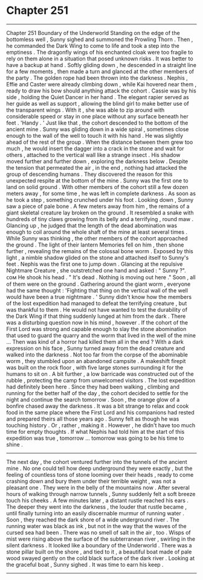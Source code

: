 
# Chapter 251


---

Chapter 251 Boundary of the Underworld
Standing on the edge of the bottomless well , Sunny sighed and summoned the Prowling Thorn . Then , he commanded the Dark Wing to come to life and took a step into the emptiness .
The dragonfly wings of his enchanted cloak were too fragile to rely on them alone in a situation that posed unknown risks . It was better to have a backup at hand .
Softly gliding down , he descended in a straight line for a few moments , then made a turn and glanced at the other members of the party .
The golden rope had been thrown into the darkness . Nephis , Effie and Caster were already climbing down , while Kai hovered near them , ready to draw his bow should anything attack the cohort . Cassie was by his side , holding the Quiet Dancer in her hand .
The elegant rapier served as her guide as well as support , allowing the blind girl to make better use of the transparent wings . With it , she was able to zip around with considerable speed or stay in one place without any surface beneath her feet .
'Handy . '
Just like that , the cohort descended to the bottom of the ancient mine . Sunny was gliding down in a wide spiral , sometimes close enough to the wall of the well to touch it with his hand . He was slightly ahead of the rest of the group .
When the distance between them grew too much , he would insert the dagger into a crack in the stone and wait for others , attached to the vertical wall like a strange insect .
His shadow moved further and further down , exploring the darkness below .
Despite the tension that permeated the air , in the end , nothing had attacked the group of descending humans . They discovered the reason for this unexpected respite at the bottom of the mine .
Sunny was the first one to land on solid ground . With other members of the cohort still a few dozen meters away , for some time , he was left in complete darkness .
As soon as he took a step , something crunched under his foot . Looking down , Sunny saw a piece of pale bone .
A few meters away from him , the remains of a giant skeletal creature lay broken on the ground . It resembled a snake with hundreds of tiny claws growing from its belly and a terrifying , round maw . Glancing up , he judged that the length of the dead abomination was enough to coil around the whole shaft of the mine at least several times .
While Sunny was thinking , the other members of the cohort approached the ground . The light of their lantern Memories fell on him , then shone further , revealing the remains of the colossal bone worm .
Exposed by this light , a nimble shadow glided on the stone and attached itself to Sunny's feet .
Nephis was the first one to jump down . Glancing at the repulsive Nightmare Creature , she outstretched one hand and asked :
" Sunny ?". ᴄᴏᴍ
He shook his head .
" It's dead . Nothing is moving out here ."
Soon , all of them were on the ground . Gathering around the giant worm , everyone had the same thought :
'Fighting that thing on the vertical wall of the well would have been a true nightmare . '
Sunny didn't know how the members of the lost expedition had managed to defeat the terrifying creature , but was thankful to them . He would not have wanted to test the durability of the Dark Wing if that thing suddenly lunged at him from the dark .
There was a disturbing question now in his mind , however .
If the cohort of the First Lord was strong and capable enough to slay the stone abomination that used to guard the quarry and the worm that lived in the well of the mine …
Then was kind of a horror had killed them all in the end ?
With a dark expression on his face , Sunny turned away from the dead creature and walked into the darkness .
Not too far from the corpse of the abominable worm , they stumbled upon an abandoned campsite .
A makeshift firepit was built on the rock floor , with five large stones surrounding it for the humans to sit on . A bit further , a low barricade was constructed out of the rubble , protecting the camp from unwelcomed visitors .
The lost expedition had definitely been here .
Since they had been walking , climbing and running for the better half of the day , the cohort decided to settle for the night and continue the search tomorrow .
Soon , the orange glow of a bonfire chased away the darkness .
It was a bit strange to relax and cook food in the same place where the First Lord and his companions had rested and prepared theirs all those years ago . Sunny felt as though he was touching history .
Or , rather , making it .
However , he didn't have too much time for empty thoughts .
If what Nephis had told him at the start of this expedition was true , tomorrow … tomorrow was going to be his time to shine .
***
The next day , the cohort ventured further into the tunnels of the ancient mine . No one could tell how deep underground they were exactly , but the feeling of countless tons of stone looming over their heads , ready to come crashing down and bury them under their terrible weight , was not a pleasant one .
They were in the belly of the mountains now .
After several hours of walking through narrow tunnels , Sunny suddenly felt a soft breeze touch his cheeks . A few minutes later , a distant rustle reached his ears .
The deeper they went into the darkness , the louder that rustle became , until finally turning into an easily discernable murmur of running water .
Soon , they reached the dark shore of a wide underground river .
The running water was black as ink , but not in the way that the waves of the cursed sea had been . There was no smell of salt in the air , too . Wisps of mist were rising above the surface of the subterranean river , swirling in the silent darkness .
It looked like a boundary of the Underworld .
There was a stone pillar built on the shore , and tied to it , a beautiful boat made of pale wood swayed gently on the cold black surface of the dark river .
Looking at the graceful boat , Sunny sighed .
It was time to earn his keep .

---

